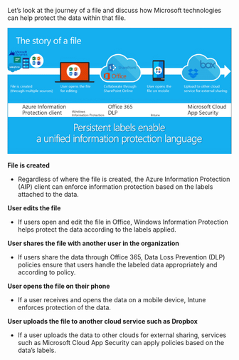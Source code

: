 Let’s look at the journey of a file and discuss how Microsoft technologies can help protect the data within that file.

![Microsoft technologies protect a file from creation through editing and cloud storage.](../media/story-of-file.png)

**File is created**

- Regardless of where the file is created, the Azure Information Protection (AIP) client can enforce information protection based on the labels attached to the data.

**User edits the file**

- If users open and edit the file in Office, Windows Information Protection helps protect the data according to the labels applied.

**User shares the file with another user in the organization**

- If users share the data through Office 365, Data Loss Prevention (DLP) policies ensure that users handle the labeled data appropriately and according to policy.

**User opens the file on their phone**

- If a user receives and opens the data on a mobile device, Intune enforces protection of the data.

**User uploads the file to another cloud service such as Dropbox**

- If a user uploads the data to other clouds for external sharing, services such as Microsoft Cloud App Security can apply policies based on the data’s labels.
